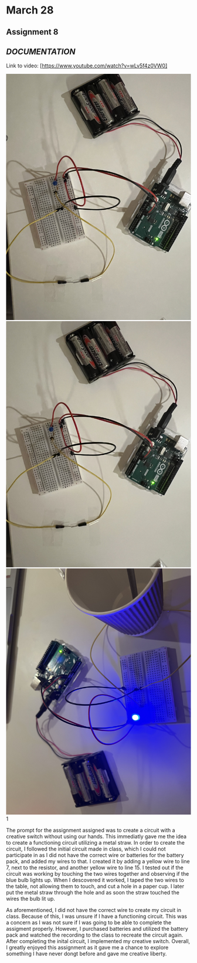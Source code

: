 # March 28 # 

## Assignment 8 ## 

## *DOCUMENTATION* ## 

Link to video: [https://www.youtube.com/watch?v=wLv5f4z0VW0]

![](https://github.com/hindahhmed/IntroToIM/blob/main/images/IMG-3113.jpg)
![](https://github.com/hindahhmed/IntroToIM/blob/main/images/IMG-3114.jpg)
![](https://github.com/hindahhmed/IntroToIM/blob/main/images/IMG-3115.jpg)
1[](https://github.com/hindahhmed/IntroToIM/blob/main/images/IMG-3116.jpg)


The prompt for the assignment assigned was to create a circuit with a creative switch without using our hands. This immediatly gave me the idea to create a functioning circuit utilizing a metal straw. 
In order to create the circuit, I followed the initial circuit made in class, which I could not participate in as I did not have the correct wire or batteries for the battery pack, and added my wires to that. 
I created it by adding a yellow wire to line 7, next to the resistor, and another yellow wire to line 15. I tested out if the circuit was working by touching the two wires together and observing 
if the blue bulb lights up. When I descovered it worked, I taped the two wires to the table, not allowing them to touch, and cut a hole in a paper cup. I later 
put the metal straw through the hole and as soon the straw touched the wires the bulb lit up. 

As aforementioned, I did not have the correct wire to create my circuit in class. Because of this, I was unsure if I have a functioning circuit. This was a concern as I was not sure 
if I was going to be able to complete the assigment properly. However, I purchased batteries and utilized the battery pack and watched the recording to the class to recreate the circuit again. 
After completing the inital circuit, I implemented my creative switch. Overall, I greatly enjoyed this assignment as it gave me a chance to explore something I have never dongt before and 
gave me creative liberty. 
